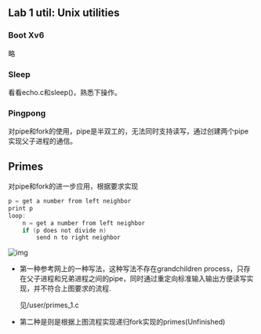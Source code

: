 ## Lab 1 util: Unix utilities

### Boot Xv6 

略

### Sleep

看看echo.c和sleep()，熟悉下操作。

### Pingpong

对pipe和fork的使用，pipe是半双工的，无法同时支持读写，通过创建两个pipe实现父子进程的通信。

## Primes

对pipe和fork的进一步应用，根据要求实现

```c
p = get a number from left neighbor
print p
loop:
    n = get a number from left neighbor
    if (p does not divide n)
        send n to right neighbor
```

![img](https://swtch.com/~rsc/thread/sieve.gif)

+ 第一种参考网上的一种写法，这种写法不存在grandchildren process，只存在父子进程和兄弟进程之间的pipe，同时通过重定向标准输入输出方便读写实现，并不符合上图要求的流程.

  见/user/primes_1.c

+ 第二种是则是根据上图流程实现递归fork实现的primes(Unfinished)



